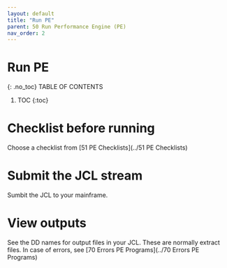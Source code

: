 ```yaml
---
layout: default
title: "Run PE"
parent: 50 Run Performance Engine (PE)
nav_order: 2
---
```


# Run PE
{: .no_toc}
TABLE OF CONTENTS 
1. TOC
{:toc}  

# Checklist before running
Choose a checklist from [51 PE Checklists](../51 PE Checklists)

# Submit the JCL stream
Sumbit the JCL to your mainframe.

# View outputs
See the DD names for output files in your JCL.
These are normally extract files.
In case of errors, see [70 Errors PE Programs](../70 Errors PE Programs)


